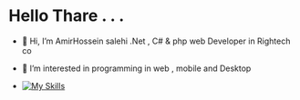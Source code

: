# Hello Thare . . . 
- 👋 Hi, I’m AmirHossein salehi .Net , C# & php web Developer in Rightech co
- 👀 I’m interested in programming in web , mobile and Desktop



- [![My Skills](https://skills.thijs.gg/icons?i=dotnet,cs,php,git,js,jquery,html,css,bootstrap,visualstudio,vscode,java,mysql)](https://skills.thijs.gg)
